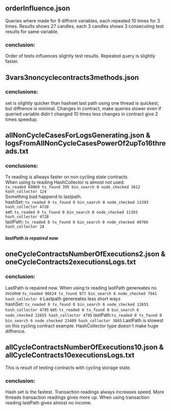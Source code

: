 ## orderInfluence.json
Queries where made for 9 diffrent variables, each repeated 10 times for 3 times.
Results shows 27 candles, each 3 candles shows 3 consecuting test results for same variable.
### conclusion:
Order of tests influences slightly test results. Repeated query is slightly faster.

## 3vars3noncyclecontracts3methods.json
### conclusions:
set is slightly quicker than hashset
last path using one thread is quickest, but diffrence is minimal.
Changes in contract, make queries slower even if queried variable didn`t changed
10 times less changes in contract give 2 times speedup.

## allNonCycleCasesForLogsGenerating.json & logsFromAllNonCycleCasesPowerOf2upTo16threads.txt
### conclusions:
Tx reading is allways faster on non cycling state contracts<br/>
When using tx reading HashCollector is almost not used.<br/>
`tx_readed 69069 tx_found 395 bin_search 0 node_checked 3612 hash_collector 124`<br/>
Something bad happend to lastpath.<br/>
hashSet: `tx_readed 0 tx_found 0 bin_search 0 node_checked 11393 hash_collector 4728`<br/>
set: `tx_readed 0 tx_found 0 bin_search 0 node_checked 11393 hash_collector 4728`<br/>
lastPath: `tx_readed 0 tx_found 0 bin_search 0 node_checked 49760 hash_collector 24`  <br/>


##### lastPath is repaired now

## oneCycleContractsNumberOfExecutions2.json & oneCycleContracts2executionsLogs.txt
### conclusion:
LastPath is repaired now.
When using tx reading lastPath genereates no income
`tx_readed 96624 tx_found 977 bin_search 6 node_checked 7941 hash_collector 0`
Lastpath genereates less short ways<br/>
hashSet: `tx_readed 0 tx_found 0 bin_search 6 node_checked 12655 hash_collector 4795`
set: `tx_readed 0 tx_found 0 bin_search 6 node_checked 12655 hash_collector 4795`
lastPath:`tx_readed 0 tx_found 0 bin_search 6 node_checked 23409 hash_collector 3885`
LastPath is slowest on this cycling contract example.
HashCollector type doesn`t make huge diffrence.

## allCycleContractsNumberOfExecutions10.json & allCycleContracts10executionsLogs.txt
This is result of testing contracts with cycling storage state.
### conclusion:
Hash set is the fastest.
Transaction readings always increases speed.
More threads transaction readings gives more up.
When using transaction reading lastPath gives almost no income.

